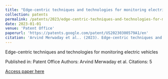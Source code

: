 ```yaml
---
title: "Edge-centric techniques and technologies for monitoring electric vehicles"
collection: patents
permalink: /patents/2023/edge-centric-techniques-and-technologies-for-monit
date: 2023-01-01
venue: 'Patent Office'
paperurl: 'https://patents.google.com/patent/US20230300579A1/en'
citation: 'Arvind Merwaday et al.. (2023). Edge-centric techniques and technologies for monitoring electric vehicles. Patent Office.'
---
```


Edge-centric techniques and technologies for monitoring electric vehicles

Published in: Patent Office
Authors: Arvind Merwaday et al.
Citations: 5

[Access paper here](https://patents.google.com/patent/US20230300579A1/en)
